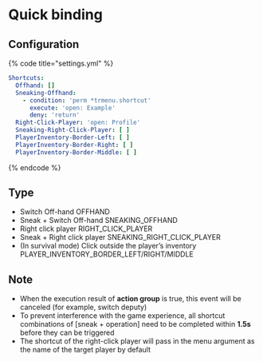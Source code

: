 # Quick binding

## Configuration

{% code title="settings.yml" %}
```yaml
Shortcuts:
  Offhand: []
  Sneaking-Offhand:
    - condition: 'perm *trmenu.shortcut'
      execute: 'open: Example'
      deny: 'return'
  Right-Click-Player: 'open: Profile'
  Sneaking-Right-Click-Player: [ ]
  PlayerInventory-Border-Left: [ ]
  PlayerInventory-Border-Right: [ ]
  PlayerInventory-Border-Middle: [ ]
```
{% endcode %}

## Type

* Switch Off-hand OFFHAND
* Sneak + Switch Off-hand SNEAKING\_OFFHAND
* Right click player RIGHT\_CLICK\_PLAYER
* Sneak + Right click player SNEAKING\_RIGHT\_CLICK\_PLAYER
* \(In survival mode\) Click outside the player’s inventory PLAYER\_INVENTORY\_BORDER\_LEFT/RIGHT/MIDDLE

## Note

* When the execution result of **action group** is true, this event will be canceled \(for example, switch deputy\)
* To prevent interference with the game experience, all shortcut combinations of \[sneak + operation\] need to be completed within **1.5s** before they can be triggered
* The shortcut of the right-click player will pass in the menu argument as the name of the target player by default

